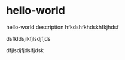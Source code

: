 # hello-world
hello-world description
hfkdshfkhdskhfkjhdsf

dsfkldsjlkfjlsdjfjds


dfjlsdjfjdslfjdsk

